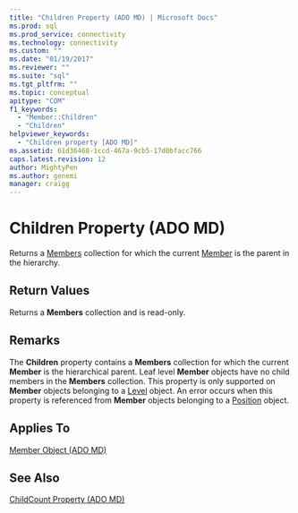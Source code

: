 ```yaml
---
title: "Children Property (ADO MD) | Microsoft Docs"
ms.prod: sql
ms.prod_service: connectivity
ms.technology: connectivity
ms.custom: ""
ms.date: "01/19/2017"
ms.reviewer: ""
ms.suite: "sql"
ms.tgt_pltfrm: ""
ms.topic: conceptual
apitype: "COM"
f1_keywords: 
  - "Member::Children"
  - "Children"
helpviewer_keywords: 
  - "Children property [ADO MD]"
ms.assetid: 61d36468-1ccd-467a-9cb5-17d0bfacc766
caps.latest.revision: 12
author: MightyPen
ms.author: genemi
manager: craigg
---
```

# Children Property (ADO MD)
Returns a [Members](../../../ado/reference/ado-md-api/members-collection-ado-md.md) collection for which the current [Member](../../../ado/reference/ado-md-api/member-object-ado-md.md) is the parent in the hierarchy.  
  
## Return Values  
 Returns a **Members** collection and is read-only.  
  
## Remarks  
 The **Children** property contains a **Members** collection for which the current **Member** is the hierarchical parent. Leaf level **Member** objects have no child members in the **Members** collection. This property is only supported on **Member** objects belonging to a [Level](../../../ado/reference/ado-md-api/level-object-ado-md.md) object. An error occurs when this property is referenced from **Member** objects belonging to a [Position](../../../ado/reference/ado-md-api/position-object-ado-md.md) object.  
  
## Applies To  
 [Member Object (ADO MD)](../../../ado/reference/ado-md-api/member-object-ado-md.md)  
  
## See Also  
 [ChildCount Property (ADO MD)](../../../ado/reference/ado-md-api/childcount-property-ado-md.md)
